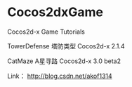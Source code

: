 Cocos2dxGame
============

Cocos2d-x Game Tutorials

TowerDefense 塔防类型 Cocos2d-x 2.1.4

CatMaze A星寻路 Cocos2d-x 3.0 beta2


Link： http://blog.csdn.net/akof1314

